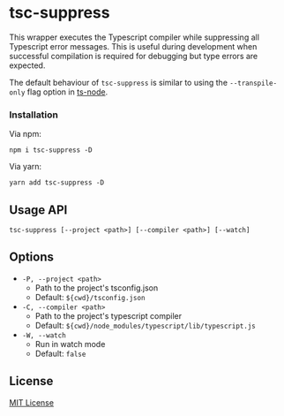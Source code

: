 # tsc-suppress

This wrapper executes the Typescript compiler while suppressing all Typescript error messages. This is useful during development when successful compilation is required for debugging but type errors are expected. 

The default behaviour of `tsc-suppress` is similar to using the `--transpile-only` flag option in [ts-node][ts-node-url].

### Installation

Via npm:

```
npm i tsc-suppress -D
```

Via yarn:

```
yarn add tsc-suppress -D
```

## Usage API

```
tsc-suppress [--project <path>] [--compiler <path>] [--watch]
```

## Options

- `-P, --project <path>`
  - Path to the project's tsconfig.json
  - Default: `${cwd}/tsconfig.json`
- `-C, --compiler <path>`
  - Path to the project's typescript compiler
  - Default: `${cwd}/node_modules/typescript/lib/typescript.js`
- `-W, --watch`
  - Run in watch mode
  - Default: `false`

## License

[MIT License][mit-url]

[ts-node-url]: https://github.com/TypeStrong/ts-node
[mit-url]: https://github.com/DanielHZhang/tsc-suppress/blob/main/license.md
